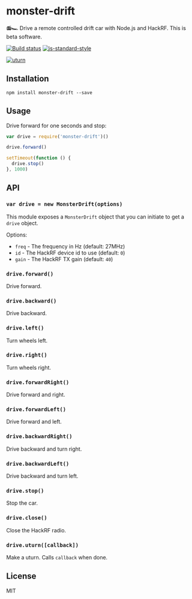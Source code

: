 # monster-drift

📻🏎 Drive a remote controlled drift car with Node.js and HackRF.
This is beta software.

[![Build status](https://travis-ci.org/watson/monster-drift.svg?branch=master)](https://travis-ci.org/watson/monster-drift)
[![js-standard-style](https://img.shields.io/badge/code%20style-standard-brightgreen.svg?style=flat)](https://github.com/feross/standard)

[![uturn](http://img.youtube.com/vi/XtUH5GbOzug/0.jpg)](https://www.youtube.com/embed/XtUH5GbOzug)

## Installation

```
npm install monster-drift --save
```

## Usage

Drive forward for one seconds and stop:

```js
var drive = require('monster-drift')()

drive.forward()

setTimeout(function () {
  drive.stop()
}, 1000)
```

## API

### `var drive = new MonsterDrift(options)`

This module exposes a `MonsterDrift` object that you can initiate to get
a `drive` object.

Options:

- `freq` - The frequency in Hz (default: 27MHz)
- `id` - The HackRF device id to use (default: `0`)
- `gain` - The HackRF TX gain (default: `40`)

### `drive.forward()`

Drive forward.

### `drive.backward()`

Drive backward.

### `drive.left()`

Turn wheels left.

### `drive.right()`

Turn wheels right.

### `drive.forwardRight()`

Drive forward and right.

### `drive.forwardLeft()`

Drive forward and left.

### `drive.backwardRight()`

Drive backward and turn right.

### `drive.backwardLeft()`

Drive backward and turn left.

### `drive.stop()`

Stop the car.

### `drive.close()`

Close the HackRF radio.

### `drive.uturn([callback])`

Make a uturn. Calls `callback` when done.

## License

MIT
